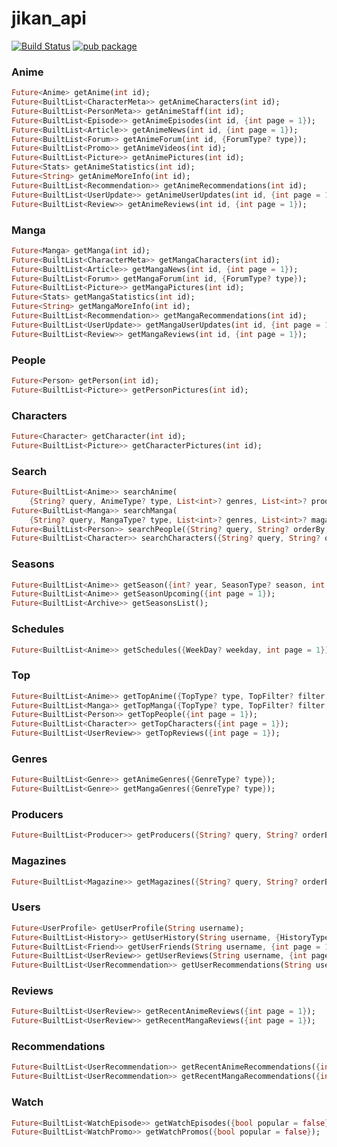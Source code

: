 # jikan_api

[![Build Status](https://github.com/javoeria/jikan-dart/actions/workflows/dart.yml/badge.svg?branch=master)](https://github.com/javoeria/jikan-dart/actions/workflows/dart.yml)
[![pub package](https://img.shields.io/pub/v/jikan_api.svg)](https://pub.dev/packages/jikan_api)

### Anime

```dart
Future<Anime> getAnime(int id);
Future<BuiltList<CharacterMeta>> getAnimeCharacters(int id);
Future<BuiltList<PersonMeta>> getAnimeStaff(int id);
Future<BuiltList<Episode>> getAnimeEpisodes(int id, {int page = 1});
Future<BuiltList<Article>> getAnimeNews(int id, {int page = 1});
Future<BuiltList<Forum>> getAnimeForum(int id, {ForumType? type});
Future<BuiltList<Promo>> getAnimeVideos(int id);
Future<BuiltList<Picture>> getAnimePictures(int id);
Future<Stats> getAnimeStatistics(int id);
Future<String> getAnimeMoreInfo(int id);
Future<BuiltList<Recommendation>> getAnimeRecommendations(int id);
Future<BuiltList<UserUpdate>> getAnimeUserUpdates(int id, {int page = 1});
Future<BuiltList<Review>> getAnimeReviews(int id, {int page = 1});
```

### Manga

```dart
Future<Manga> getManga(int id);
Future<BuiltList<CharacterMeta>> getMangaCharacters(int id);
Future<BuiltList<Article>> getMangaNews(int id, {int page = 1});
Future<BuiltList<Forum>> getMangaForum(int id, {ForumType? type});
Future<BuiltList<Picture>> getMangaPictures(int id);
Future<Stats> getMangaStatistics(int id);
Future<String> getMangaMoreInfo(int id);
Future<BuiltList<Recommendation>> getMangaRecommendations(int id);
Future<BuiltList<UserUpdate>> getMangaUserUpdates(int id, {int page = 1});
Future<BuiltList<Review>> getMangaReviews(int id, {int page = 1});
```

### People

```dart
Future<Person> getPerson(int id);
Future<BuiltList<Picture>> getPersonPictures(int id);
```

### Characters

```dart
Future<Character> getCharacter(int id);
Future<BuiltList<Picture>> getCharacterPictures(int id);
```

### Search

```dart
Future<BuiltList<Anime>> searchAnime(
    {String? query, AnimeType? type, List<int>? genres, List<int>? producers, String? orderBy, String? sort, int page = 1});
Future<BuiltList<Manga>> searchManga(
    {String? query, MangaType? type, List<int>? genres, List<int>? magazines, String? orderBy, String? sort, int page = 1});
Future<BuiltList<Person>> searchPeople({String? query, String? orderBy, String? sort, int page = 1});
Future<BuiltList<Character>> searchCharacters({String? query, String? orderBy, String? sort, int page = 1});
```

### Seasons

```dart
Future<BuiltList<Anime>> getSeason({int? year, SeasonType? season, int page = 1});
Future<BuiltList<Anime>> getSeasonUpcoming({int page = 1});
Future<BuiltList<Archive>> getSeasonsList();
```

### Schedules

```dart
Future<BuiltList<Anime>> getSchedules({WeekDay? weekday, int page = 1});
```

### Top

```dart
Future<BuiltList<Anime>> getTopAnime({TopType? type, TopFilter? filter, int page = 1});
Future<BuiltList<Manga>> getTopManga({TopType? type, TopFilter? filter, int page = 1});
Future<BuiltList<Person>> getTopPeople({int page = 1});
Future<BuiltList<Character>> getTopCharacters({int page = 1});
Future<BuiltList<UserReview>> getTopReviews({int page = 1});
```

### Genres

```dart
Future<BuiltList<Genre>> getAnimeGenres({GenreType? type});
Future<BuiltList<Genre>> getMangaGenres({GenreType? type});
```

### Producers

```dart
Future<BuiltList<Producer>> getProducers({String? query, String? orderBy, String? sort, int page = 1});
```

### Magazines

```dart
Future<BuiltList<Magazine>> getMagazines({String? query, String? orderBy, String? sort, int page = 1});
```

### Users

```dart
Future<UserProfile> getUserProfile(String username);
Future<BuiltList<History>> getUserHistory(String username, {HistoryType? type});
Future<BuiltList<Friend>> getUserFriends(String username, {int page = 1});
Future<BuiltList<UserReview>> getUserReviews(String username, {int page = 1});
Future<BuiltList<UserRecommendation>> getUserRecommendations(String username, {int page = 1});
```

### Reviews

```dart
Future<BuiltList<UserReview>> getRecentAnimeReviews({int page = 1});
Future<BuiltList<UserReview>> getRecentMangaReviews({int page = 1});
```

### Recommendations

```dart
Future<BuiltList<UserRecommendation>> getRecentAnimeRecommendations({int page = 1});
Future<BuiltList<UserRecommendation>> getRecentMangaRecommendations({int page = 1});
```

### Watch

```dart
Future<BuiltList<WatchEpisode>> getWatchEpisodes({bool popular = false});
Future<BuiltList<WatchPromo>> getWatchPromos({bool popular = false});
```

